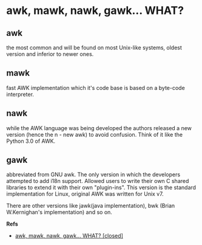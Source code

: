 # awk, mawk, nawk, gawk... WHAT?

## awk
the most common and will be found on most Unix-like systems, oldest version and inferior to newer ones.

## mawk
fast AWK implementation which it's code base is based on a byte-code interpreter.

## nawk
while the AWK language was being developed the authors released a new version (hence the n - new awk) to avoid confusion. Think of it like the Python 3.0 of AWK.

## gawk
abbreviated from GNU awk. The only version in which the developers attempted to add i18n support. Allowed users to write their own C shared libraries to extend it with their own "plugin-ins". This version is the standard implementation for Linux, original AWK was written for Unix v7.

There are other versions like jawk(java implementation), bwk (Brian W.Kernighan's implementation) and so on.


**Refs**

 * [awk, mawk, nawk, gawk… WHAT? [closed]](http://superuser.com/questions/75875/awk-mawk-nawk-gawk-what)
